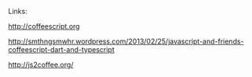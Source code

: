 



Links:

http://coffeescript.org

http://smthngsmwhr.wordpress.com/2013/02/25/javascript-and-friends-coffeescript-dart-and-typescript

http://js2coffee.org/


